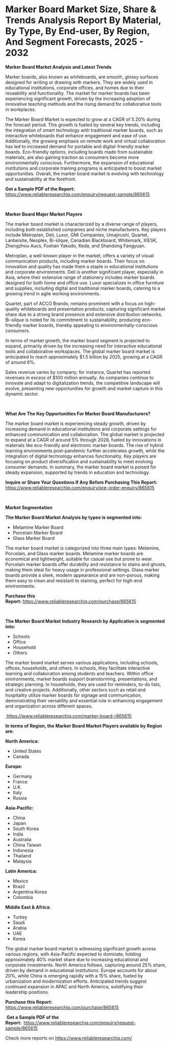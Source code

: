 <p><h1>Marker Board Market Size, Share & Trends Analysis Report By Material, By Type, By End-user, By Region, And Segment Forecasts, 2025 - 2032</h1></p><p><strong>Marker Board Market Analysis and Latest Trends</strong></p>
<p><p>Marker boards, also known as whiteboards, are smooth, glossy surfaces designed for writing or drawing with markers. They are widely used in educational institutions, corporate offices, and homes due to their reusability and functionality. The market for marker boards has been experiencing significant growth, driven by the increasing adoption of innovative teaching methods and the rising demand for collaborative tools in workplaces.</p><p>The Marker Board Market is expected to grow at a CAGR of 5.20% during the forecast period. This growth is fueled by several key trends, including the integration of smart technology with traditional marker boards, such as interactive whiteboards that enhance engagement and ease of use. Additionally, the growing emphasis on remote work and virtual collaboration has led to increased demand for portable and digital-friendly marker boards. Eco-friendly options, including boards made from sustainable materials, are also gaining traction as consumers become more environmentally conscious. Furthermore, the expansion of educational institutions and corporate training programs is anticipated to boost market opportunities. Overall, the marker board market is evolving with technology and sustainability at the forefront.</p></p>
<p><strong>Get a Sample PDF of the Report:&nbsp;</strong> <a href="https://www.reliableresearchiq.com/enquiry/request-sample/865615?utm_campaign=3200&utm_medium=2&utm_source=Github&utm_content=ia&utm_term=04042025&utm_id=marker-board">https://www.reliableresearchiq.com/enquiry/request-sample/865615</a></p>
<p>&nbsp;</p>
<p><strong>Marker Board Major Market Players</strong></p>
<p><p>The marker board market is characterized by a diverse range of players, including both established companies and niche manufacturers. Key players include Metroplan, Deli, Luxor, GMi Companies, Umajirushi, Quartet, Lanbeisite, Neoplex, Bi-silque, Canadian Blackboard, Whitemark, XIESK, Zhengzhou Aucs, Foshan Yakudo, Keda, and Shandong Fangyuan.</p><p>Metroplan, a well-known player in the market, offers a variety of visual communication products, including marker boards. Their focus on innovation and quality has made them a staple in educational institutions and corporate environments. Deli is another significant player, especially in Asia, where their extensive range of stationery includes marker boards designed for both home and office use. Luxor specializes in office furniture and supplies, including digital and traditional marker boards, catering to a growing trend in agile working environments.</p><p>Quartet, part of ACCO Brands, remains prominent with a focus on high-quality whiteboards and presentation products, capturing significant market share due to a strong brand presence and extensive distribution networks. Bi-silque is noted for its commitment to sustainability, producing eco-friendly marker boards, thereby appealing to environmentally-conscious consumers.</p><p>In terms of market growth, the marker board segment is projected to expand, primarily driven by the increasing need for interactive educational tools and collaborative workspaces. The global marker board market is anticipated to reach approximately $1.5 billion by 2025, growing at a CAGR of around 6%.</p><p>Sales revenue varies by company; for instance, Quartet has reported revenues in excess of $100 million annually. As companies continue to innovate and adapt to digitalization trends, the competitive landscape will evolve, presenting new opportunities for growth and market capture in this dynamic sector.</p></p>
<p>&nbsp;</p>
<p><strong>What Are The Key Opportunities For Marker Board Manufacturers?</strong></p>
<p><p>The marker board market is experiencing steady growth, driven by increasing demand in educational institutions and corporate settings for enhanced communication and collaboration. The global market is projected to expand at a CAGR of around 5% through 2028, fueled by innovations in materials like eco-friendly and electronic marker boards. The rise of hybrid learning environments post-pandemic further accelerates growth, while the integration of digital technology enhances functionality. Key players are focusing on product diversification and sustainability to meet evolving consumer demands. In summary, the marker board market is poised for steady expansion, supported by trends in education and technology.</p></p>
<p><strong>Inquire or Share Your Questions If Any Before Purchasing This Report:</strong> <a href="https://www.reliableresearchiq.com/enquiry/pre-order-enquiry/865615?utm_campaign=3200&utm_medium=2&utm_source=Github&utm_content=ia&utm_term=04042025&utm_id=marker-board">https://www.reliableresearchiq.com/enquiry/pre-order-enquiry/865615</a></p>
<p>&nbsp;</p>
<p><strong>Market Segmentation</strong></p>
<p><strong>The Marker Board Market Analysis by types is segmented into:</strong></p>
<p><ul><li>Melamine Marker Board</li><li>Porcelain Marker Board</li><li>Glass Marker Board</li></ul></p>
<p><p>The marker board market is categorized into three main types: Melamine, Porcelain, and Glass marker boards. Melamine marker boards are economical and lightweight, suitable for casual use but prone to wear. Porcelain marker boards offer durability and resistance to stains and ghosts, making them ideal for heavy usage in professional settings. Glass marker boards provide a sleek, modern appearance and are non-porous, making them easy to clean and resistant to staining, perfect for high-end environments.</p></p>
<p><strong>Purchase this Report:&nbsp;</strong><a href="https://www.reliableresearchiq.com/purchase/865615?utm_campaign=3200&utm_medium=2&utm_source=Github&utm_content=ia&utm_term=04042025&utm_id=marker-board">https://www.reliableresearchiq.com/purchase/865615</a></p>
<p>&nbsp;</p>
<p><strong>The Marker Board Market Industry Research by Application is segmented into:</strong></p>
<p><ul><li>Schools</li><li>Office</li><li>Household</li><li>Others</li></ul></p>
<p><p>The marker board market serves various applications, including schools, offices, households, and others. In schools, they facilitate interactive learning and collaboration among students and teachers. Within office environments, marker boards support brainstorming, presentations, and strategic planning. In households, they are used for reminders, to-do lists, and creative projects. Additionally, other sectors such as retail and hospitality utilize marker boards for signage and communication, demonstrating their versatility and essential role in enhancing engagement and organization across different spaces.</p></p>
<p><a href="https://www.reliableresearchiq.com/marker-board-r865615?utm_campaign=3200&utm_medium=2&utm_source=Github&utm_content=ia&utm_term=04042025&utm_id=marker-board">&nbsp;https://www.reliableresearchiq.com/marker-board-r865615</a></p>
<p><strong>In terms of Region, the Marker Board Market Players available by Region are:</strong></p>
<p>
    <p> <strong> North America: </strong>
        <ul>
            <li>United States</li>
            <li>Canada</li>
        </ul>
        </p> 
    <p> <strong> Europe: </strong>
        <ul>
            <li>Germany</li>
            <li>France</li>
            <li>U.K.</li>
            <li>Italy</li>
            <li>Russia</li>
        </ul>
        </p> 
    <p> <strong> Asia-Pacific: </strong>
        <ul>
            <li>China</li>
            <li>Japan</li>
            <li>South Korea</li>
            <li>India</li>
            <li>Australia</li>
            <li>China Taiwan</li>
            <li>Indonesia</li>
            <li>Thailand</li>
            <li>Malaysia</li>
        </ul>
        </p> 
    <p> <strong> Latin America: </strong>
        <ul>
            <li>Mexico</li>
            <li>Brazil</li>
            <li>Argentina Korea</li>
            <li>Colombia</li>
        </ul>
        </p> 
    <p> <strong> Middle East & Africa: </strong>
        <ul>
            <li>Turkey</li>
            <li>Saudi</li>
            <li>Arabia</li>
            <li>UAE</li>
            <li>Korea</li>
        </ul>
    </p>
    </p>
<p><p>The global marker board market is witnessing significant growth across various regions, with Asia-Pacific expected to dominate, holding approximately 40% market share due to increasing educational and corporate investments. North America follows, capturing around 25% share, driven by demand in educational institutions. Europe accounts for about 20%, while China is emerging rapidly with a 15% share, fueled by urbanization and modernization efforts. Anticipated trends suggest continued expansion in APAC and North America, solidifying their leadership positions.</p></p>
<p><strong>Purchase this Report: </strong><a href="https://www.reliableresearchiq.com/purchase/865615?utm_campaign=3200&utm_medium=2&utm_source=Github&utm_content=ia&utm_term=04042025&utm_id=marker-board">https://www.reliableresearchiq.com/purchase/865615</a></p>
<p>&nbsp;<strong>Get a Sample PDF of the Report:&nbsp;&nbsp;</strong><a href="https://www.reliableresearchiq.com/enquiry/request-sample/865615?utm_campaign=3200&utm_medium=2&utm_source=Github&utm_content=ia&utm_term=04042025&utm_id=marker-board">https://www.reliableresearchiq.com/enquiry/request-sample/865615</a></p>
<p><strong></strong></p>
<p>Check more reports on <a href="https://www.reliableresearchiq.com/?utm_campaign=3200&utm_medium=2&utm_source=Github&utm_content=ia&utm_term=04042025&utm_id=marker-board">https://www.reliableresearchiq.com/</a></p>